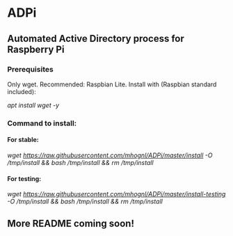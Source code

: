 # ADPi
## Automated Active Directory process for Raspberry Pi

### Prerequisites
Only wget. Recommended: Raspbian Lite. Install with (Raspbian standard included):

*apt install wget -y*

### Command to install:

#### For stable:
*wget https://raw.githubusercontent.com/mhognl/ADPi/master/install -O /tmp/install && bash /tmp/install && rm /tmp/install*

#### For testing:
*wget https://raw.githubusercontent.com/mhognl/ADPi/master/install-testing -O /tmp/install && bash /tmp/install && rm /tmp/install*

## More README coming soon!
